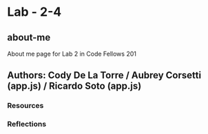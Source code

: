 # Lab - 2-4

## about-me

About me page for Lab 2 in Code Fellows 201

## Authors: Cody De La Torre / Aubrey Corsetti (app.js) / Ricardo Soto (app.js)

### Resources

### Reflections
